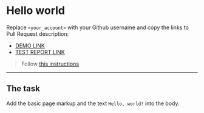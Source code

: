 # Hello world
Replace `<your_account>` with your Github username and copy the links to Pull Request description:
- [DEMO LINK](https://junglq.github.io/layout_hello-world/)
- [TEST REPORT LINK](https://junglq.github.io/layout_hello-world/report/html_report/)

> Follow [this instructions](https://github.com/mate-academy/layout_task-guideline#how-to-solve-the-layout-tasks-on-github)
___

## The task 
Add the basic page markup and the text `Hello, world!` into the body.
